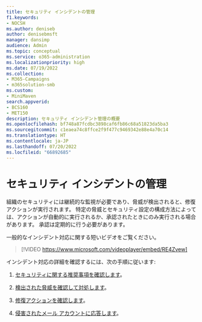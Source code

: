 ```yaml
---
title: セキュリティ インシデントの管理
f1.keywords:
- NOCSH
ms.author: deniseb
author: denisebmsft
manager: dansimp
audience: Admin
ms.topic: conceptual
ms.service: o365-administration
ms.localizationpriority: high
ms.date: 07/19/2022
ms.collection:
- M365-Campaigns
- m365solution-smb
ms.custom:
- MiniMaven
search.appverid:
- BCS160
- MET150
description: セキュリティ インシデント管理の概要
ms.openlocfilehash: bf748a87fcdbc3898caf6fb86c68a51823da5ba3
ms.sourcegitcommit: c1eaea74c8ffce2f9f477c9469342e88e4a70c14
ms.translationtype: HT
ms.contentlocale: ja-JP
ms.lasthandoff: 07/20/2022
ms.locfileid: "66892685"
---
```

# <a name="security-incident-management"></a>セキュリティ インシデントの管理

組織のセキュリティには継続的な監視が必要であり、脅威が検出されると、修復アクションが実行されます。 特定の脅威とセキュリティ設定の構成方法によっては、アクションが自動的に実行されるか、承認されたときにのみ実行される場合があります。 承認は定期的に行う必要があります。

一般的なインシデント対応に関する短いビデオをご覧ください。

> [!VIDEO https://www.microsoft.com/videoplayer/embed/RE4Zvew]

インシデント対応の詳細を確認するには、次の手順に従います:

1. [セキュリティに関する推奨事項を確認します](../security/defender-business/mdb-view-tvm-dashboard.md?toc=/microsoft-365/business-premium/toc.json&bc=/microsoft-365/business-premium/breadcrumb/toc.json)。

2. [検出された脅威を確認して対処します](m365bp-review-threats-take-action.md)。

3. [修復アクションを確認します](m365bp-review-remediation-actions-devices.md)。

4. [侵害されたメール アカウントに応答します](../security/office-365-security/responding-to-a-compromised-email-account.md)。